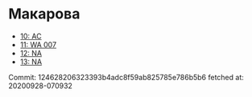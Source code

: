 # Макарова
- [10: AC](10.md)
- [11: WA 007](11.md)
- [12: NA](12.md)
- [13: NA](13.md)

Commit: 124628206323393b4adc8f59ab825785e786b5b6
 fetched at: 20200928-070932
